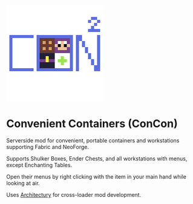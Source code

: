 ![Logo](https://github.com/Vonr/ConvenientContainers/raw/master/fabric/src/main/resources/assets/convenientcontainers/icon.png)

# Convenient Containers (ConCon)

Serverside mod for convenient, portable containers and workstations supporting Fabric and NeoForge.

Supports Shulker Boxes, Ender Chests, and all workstations with menus, except Enchanting Tables.

Open their menus by right clicking with the item in your main hand while looking at air.

Uses [Architectury](https://github.com/architectury) for cross-loader mod development.
